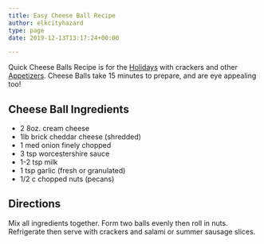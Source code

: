 ```yaml
---
title: Easy Cheese Ball Recipe
author: elkcityhazard
type: page
date: 2019-12-13T13:17:24+00:00

---
```

Quick Cheese Balls Recipe is for the [Holidays][1] with crackers and other <a href="/wordpress/appetizers/" rel="noopener noreferrer" target="_blank">Appetizers</a>. Cheese Balls take 15 minutes to prepare, and are eye appealing too!

## Cheese Ball Ingredients

  * 2 8oz. cream cheese
  * 1lb brick cheddar cheese (shredded)
  * 1 med onion finely chopped
  * 3 tsp worcestershire sauce
  * 1-2 tsp milk
  * 1 tsp garlic (fresh or granulated)
  * 1/2 c chopped nuts (pecans)

## Directions

Mix all ingredients together. Form two balls evenly then roll in nuts. Refrigerate then serve with crackers and salami or summer sausage slices.

 [1]: /wordpress/recipes-for-special-occasions-and-events/